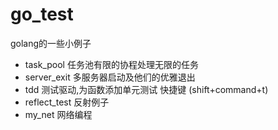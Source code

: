 # go_test
golang的一些小例子

- task_pool 任务池有限的协程处理无限的任务
- server_exit 多服务器启动及他们的优雅退出
- tdd 测试驱动,为函数添加单元测试 快捷键 (shift+command+t)
- reflect_test 反射例子
- my_net 网络编程